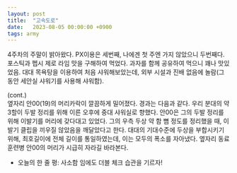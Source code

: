 ```yaml
---
layout: post
title:  "고속도로"
date:   2023-08-05 00:00:00 +0900
tags: army
---
```

4주차의 주말이 밝아왔다. PX이용은 세번째, 나에겐 첫 주엔 가지 않았으니 두번째다. 포스틱과 펩시 제로 라임 맛을 구해하여 먹었다. 과자를 함께 공유하여 먹으니 꽤나 맛있었음. 대대 목욕탕을 이용하여 처음 샤워해보았는데, 외부 시설과 진배 없음에 놀람(그 동안 세안실 샤워기를 사용해 샤워함).

(cont.)<br>
옆자리 안00(19)의 머리카락이 깔끔하게 밀어졌다. 경과는 다음과 같다. 우리 분대의 약 3할이 두발 정리를 위해 이른 오후에 중대 샤워실로 향했다. 안00은 그의 두발 정리를 위해 이발기를 머리에 갖다대고 있었다. 그의 우측 두상 약 함 뼘 정도를 정리했을 때, 이발기 클립을 끼우질 않았음을 깨달았다고 한다. 대대의 기대수준에 두상을 부합시키기 위해, 최호길이에 전체 길이를 통일하였는데, 이는 모두의 폭소를 자아냈다. 옆자리 동료 훈련병 안00의 머리가 시급히 자라길 바라본다.

* 오늘의 한 줄 평: 사소함 임에도 더블 체크 습관을 기르자!